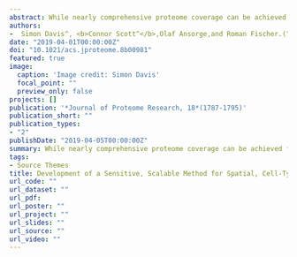 ```yaml
---
abstract: While nearly comprehensive proteome coverage can be achieved from bulk tissue or cultured cells, the data usually lacks spatial resolution. As a result, tissue based proteomics averages protein abundance across multiple cell types and/or localizations. With proteomics platforms lacking sensitivity and throughput to undertake deep single-cell proteome studies in order to resolve spatial or cell type dependent protein expression gradients within tissue, proteome analysis has been combined with sorting techniques to enrich for certain cell populations. However, the spatial resolution and context is lost after cell sorting. Here, we report an optimized method for the proteomic analysis of neurons isolated from post-mortem human brain by laser capture microdissection (LCM). We tested combinations of sample collection methods, lysis buffers and digestion methods to maximize the number of identifications and quantitative performance, identifying 1500 proteins from 60 000 μm2 of 10 μm thick cerebellar molecular layer with excellent reproducibility. To demonstrate the ability of our workflow to resolve cell type specific proteomes within human brain tissue, we isolated sets of individual Betz and Purkinje cells. Both neuronal cell types are involved in motor coordination and were found to express highly specific proteomes to a depth of 2800 to 3600 proteins.
authors:
-  Simon Davis^, <b>Connor Scott^</b>,Olaf Ansorge,and Roman Fischer.(^ denotes first co-authors)
date: "2019-04-01T00:00:00Z"
doi: "10.1021/acs.jproteome.8b00981"
featured: true
image:
  caption: 'Image credit: Simon Davis'
  focal_point: ""
  preview_only: false
projects: []
publication: '*Journal of Proteome Research, 18*(1787-1795)'
publication_short: ""
publication_types:
- "2"
publishDate: "2019-04-05T00:00:00Z"
summary: While nearly comprehensive proteome coverage can be achieved from bulk tissue or cultured cells, the data usually lacks spatial resolution. As a result, tissue based proteomics averages protein abundance across multiple cell types and/or localizations. With proteomics platforms lacking sensitivity and throughput to undertake deep single-cell proteome studies in order to resolve spatial or cell type dependent protein expression gradients within tissue, proteome analysis has been combined with sorting techniques to enrich for certain cell populations. However, the spatial resolution and context is lost after cell sorting. Here, we report an optimized method for the proteomic analysis of neurons isolated from post-mortem human brain by laser capture microdissection (LCM).
tags:
- Source Themes
title: Development of a Sensitive, Scalable Method for Spatial, Cell-Type-Resolved Proteomics of the Human Brain
url_code: ""
url_dataset: ""
url_pdf: 
url_poster: ""
url_project: ""
url_slides: ""
url_source: ""
url_video: ""
---
```

